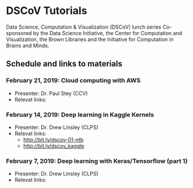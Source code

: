 # DSCoV Tutorials

Data Science, Computation & Visualization (DSCoV) lunch series
Co-sponsored by the Data Science Initiative, the Center for Computation and Visualization, the Brown Libraries and the Initiative for Computation in Brains and Minds.

## Schedule and links to materials

### February 21, 2019: Cloud computing with AWS

* Presenter: Dr. Paul Stey (CCV)
* Relevat links:

### February 14, 2019:  Deep learning in Kaggle Kernels

* Presenter: Dr. Drew Linsley (CLPS)
* Relevat links:
  * http://bit.ly/dscov-01-ntb
  * http://bit.ly/dscov_kaggle

### February 7, 2019:  Deep learning with Keras/Tensorflow (part 1)

* Presenter: Dr. Drew Linsley (CLPS)
* Relevat links:
